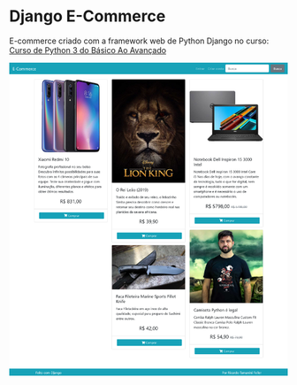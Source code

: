 # Django E-Commerce

E-commerce criado com a framework web de Python Django no curso: [Curso de Python 3 do Básico Ao Avançado](https://www.udemy.com/course/python-3-do-zero-ao-avancado/)

![Alt text](<Screenshot 2023-10-02 at 12-35-54 Produtos E-Commerce.png>)
